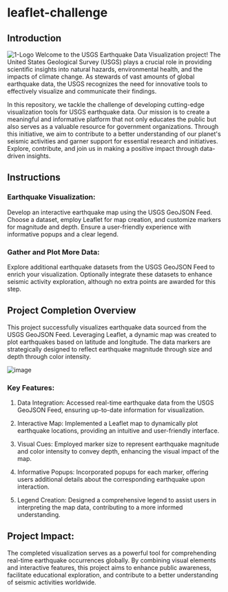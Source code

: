 # leaflet-challenge

## Introduction
![1-Logo](https://github.com/Jmoodina/leaflet-challenge/assets/141544196/932a199f-7d18-457d-9ef3-860b677cf54d)
Welcome to the USGS Earthquake Data Visualization project! The United States Geological Survey (USGS) plays a crucial role in providing scientific insights into natural hazards, environmental health, and the impacts of climate change. As stewards of vast amounts of global earthquake data, the USGS recognizes the need for innovative tools to effectively visualize and communicate their findings.

In this repository, we tackle the challenge of developing cutting-edge visualization tools for USGS earthquake data. Our mission is to create a meaningful and informative platform that not only educates the public but also serves as a valuable resource for government organizations. Through this initiative, we aim to contribute to a better understanding of our planet's seismic activities and garner support for essential research and initiatives. Explore, contribute, and join us in making a positive impact through data-driven insights.

## Instructions
### Earthquake Visualization:
Develop an interactive earthquake map using the USGS GeoJSON Feed. Choose a dataset, employ Leaflet for map creation, and customize markers for magnitude and depth. Ensure a user-friendly experience with informative popups and a clear legend.

### Gather and Plot More Data:
Explore additional earthquake datasets from the USGS GeoJSON Feed to enrich your visualization. Optionally integrate these datasets to enhance seismic activity exploration, although no extra points are awarded for this step.

## Project Completion Overview
This project successfully visualizes earthquake data sourced from the USGS GeoJSON Feed. Leveraging Leaflet, a dynamic map was created to plot earthquakes based on latitude and longitude. The data markers are strategically designed to reflect earthquake magnitude through size and depth through color intensity.

![image](https://github.com/Jmoodina/leaflet-challenge/assets/141544196/fe8a593c-a595-46d7-b99b-2b5241e36f82)

### Key Features:
1. Data Integration:
Accessed real-time earthquake data from the USGS GeoJSON Feed, ensuring up-to-date information for visualization.

2. Interactive Map:
Implemented a Leaflet map to dynamically plot earthquake locations, providing an intuitive and user-friendly interface.

3. Visual Cues:
Employed marker size to represent earthquake magnitude and color intensity to convey depth, enhancing the visual impact of the map.

4. Informative Popups:
Incorporated popups for each marker, offering users additional details about the corresponding earthquake upon interaction.

5. Legend Creation:
Designed a comprehensive legend to assist users in interpreting the map data, contributing to a more informed understanding.

## Project Impact:
The completed visualization serves as a powerful tool for comprehending real-time earthquake occurrences globally. By combining visual elements and interactive features, this project aims to enhance public awareness, facilitate educational exploration, and contribute to a better understanding of seismic activities worldwide.





